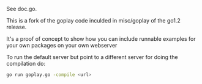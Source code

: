 See doc.go.

This is a fork of the goplay code inculded in misc/goplay of the go1.2 release.

It's a proof of concept to show how you can include runnable examples for your own
packages on your own webserver

To run the default server but point to a different server for doing the compilation do:

```bash
go run goplay.go -compile <url>
```
